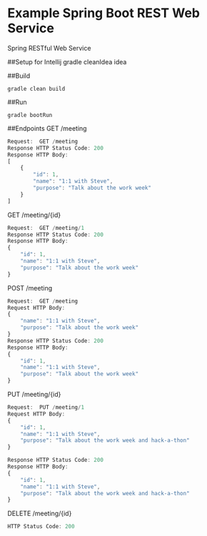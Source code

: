 # Example Spring Boot REST Web Service
Spring RESTful Web Service

##Setup for Intellij
gradle cleanIdea idea

##Build
```
gradle clean build
```

##Run
```
gradle bootRun
```

##Endpoints
GET /meeting


```javascript
Request:  GET /meeting
Response HTTP Status Code: 200
Response HTTP Body:
[
    {
        "id": 1,
        "name": "1:1 with Steve",
        "purpose": "Talk about the work week"
    }
]
```

GET /meeting/{id}

```javascript
Request:  GET /meeting/1
Response HTTP Status Code: 200
Response HTTP Body:
{
    "id": 1,
    "name": "1:1 with Steve",
    "purpose": "Talk about the work week"
}
```


POST /meeting
```javascript
Request:  GET /meeting
Request HTTP Body:
{
    "name": "1:1 with Steve",
    "purpose": "Talk about the work week"
}
Response HTTP Status Code: 200
Response HTTP Body:
{
    "id": 1,
    "name": "1:1 with Steve",
    "purpose": "Talk about the work week"
}
```

PUT /meeting/{id}
```javascript
Request:  PUT /meeting/1
Request HTTP Body:
{
    "id": 1,
    "name": "1:1 with Steve",
    "purpose": "Talk about the work week and hack-a-thon"
}

Response HTTP Status Code: 200
Response HTTP Body:
{
    "id": 1,
    "name": "1:1 with Steve",
    "purpose": "Talk about the work week and hack-a-thon"
}
```

DELETE /meeting/{id}
```javascript
HTTP Status Code: 200
```